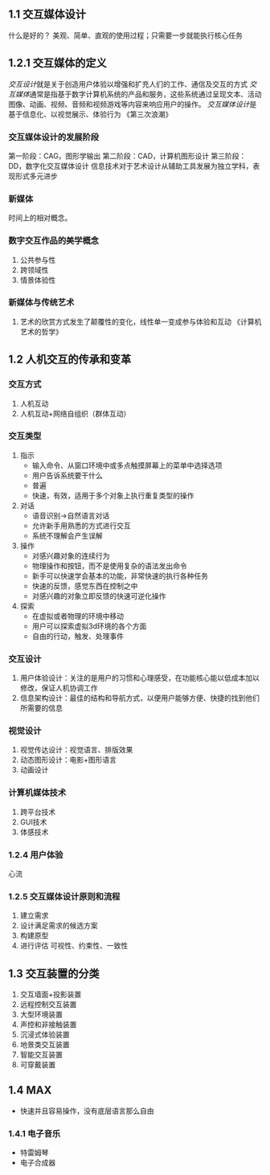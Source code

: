 ## 1.1 交互媒体设计
什么是好的？
美观、简单、直观的使用过程；只需要一步就能执行核心任务
## 1.2.1 交互媒体的定义
*交互设计*就是关于创造用户体验以增强和扩充人们的工作、通信及交互的方式
*交互媒体*通常是指基于数字计算机系统的产品和服务，这些系统通过呈现文本、活动图像、动画、视频、音频和视频游戏等内容来响应用户的操作。
*交互媒体设计*是基于信息化、以视觉展示、体验行为
《第三次浪潮》
### 交互媒体设计的发展阶段
第一阶段：CAG，图形学输出
第二阶段：CAD，计算机图形设计
第三阶段：DD，数字化交互媒体设计
信息技术对于艺术设计从辅助工具发展为独立学科，表现形式多元进步
### 新媒体
时间上的相对概念。
### 数字交互作品的美学概念
1. 公共参与性
2. 跨领域性
3. 情景体验性
### 新媒体与传统艺术
1. 艺术的欣赏方式发生了颠覆性的变化，线性单一变成参与体验和互动
《计算机艺术的哲学》
## 1.2 人机交互的传承和变革
### 交互方式
1. 人机互动
2. 人机互动+网络自组织（群体互动）
### 交互类型
1. 指示
	- 输入命令、从窗口环境中或多点触摸屏幕上的菜单中选择选项
	- 用户告诉系统要干什么
	- 普遍
	- 快速，有效，适用于多个对象上执行重复类型的操作
2. 对话
	- 语音识别->自然语言对话
	- 允许新手用熟悉的方式进行交互
	- 系统不理解会产生误解
3. 操作
	- 对感兴趣对象的连续行为
	- 物理操作和按钮，而不是使用复杂的语法发出命令
	- 新手可以快速学会基本的功能，非常快速的执行各种任务
	- 快速的反馈，感觉东西在控制之中
	- 对感兴趣的对象立即反馈的快速可逆化操作
4. 探索
	- 在虚拟或者物理的环境中移动
	- 用户可以探索虚拟3d环境的各个方面
	- 自由的行动，触发、处理事件
### 交互设计
1. 用户体验设计：关注的是用户的习惯和心理感受，在功能核心能以低成本加以修改，保证人机协调工作
2. 信息架构设计：最佳的结构和导航方式，以便用户能够方便、快捷的找到他们所需要的信息
### 视觉设计
1. 视觉传达设计：视觉语言、排版效果
2. 动态图形设计：电影+图形语言
3. 动画设计
### 计算机媒体技术
1. 跨平台技术
2. GUI技术
3. 体感技术
### 1.2.4 用户体验
心流
### 1.2.5 交互媒体设计原则和流程
1. 建立需求
2. 设计满足需求的候选方案
3. 构建原型
4. 进行评估
可视性、约束性、一致性

## 1.3 交互装置的分类
1. 交互墙面+投影装置
2. 远程控制交互装置
3. 大型环境装置
4. 声控和非接触装置
5. 沉浸式体验装置
6. 地景类交互装置
7. 智能交互装置
8. 可穿戴装置
## 1.4 MAX
- 快速并且容易操作，没有底层语言那么自由
### 1.4.1 电子音乐
- 特雷姆琴
- 电子合成器